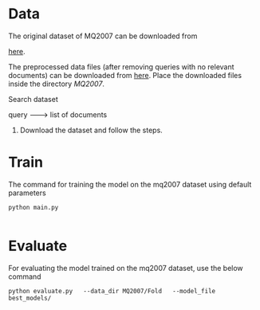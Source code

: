 # Data
The original dataset of MQ2007 can be downloaded from 


[here](https://www.microsoft.com/en-us/research/project/letor-learning-rank-information-retrieval/#!letor-4-0). 


The preprocessed data files (after removing queries with no relevant documents) can be downloaded from [here](https://drive.google.com/file/d/13IPgtDq7YNiBoFGV_LXuxAPKIQLyAu_Y/view?usp=sharing). Place the downloaded files inside the directory *MQ2007*.


Search dataset 

   query ---> list of documents


1) Download the dataset and follow the steps.


# Train
The command for training the model on the mq2007 dataset using default parameters
```
python main.py 


```



# Evaluate 

For evaluating the model trained on the mq2007 dataset, use the below command
```
python evaluate.py   --data_dir MQ2007/Fold   --model_file   best_models/
```



